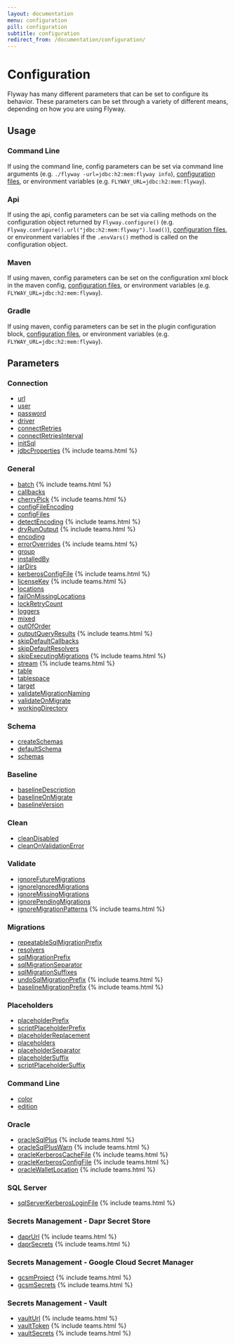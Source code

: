 ```yaml
---
layout: documentation
menu: configuration
pill: configuration
subtitle: configuration
redirect_from: /documentation/configuration/
---
```


# Configuration

Flyway has many different parameters that can be set to configure its behavior. These parameters can be set through a variety of different means, depending on how you are using Flyway.

## Usage

### Command Line
If using the command line, config parameters can be set via command line arguments (e.g. `./flyway -url=jdbc:h2:mem:flyway info`), [configuration files](/documentation/configuration/configfile), or environment variables (e.g. `FLYWAY_URL=jdbc:h2:mem:flyway`).

### Api
If using the api, config parameters can be set via calling methods on the configuration object returned by `Flyway.configure()` (e.g. `Flyway.configure().url("jdbc:h2:mem:flyway").load()`), [configuration files](/documentation/configuration/configfile), or environment variables if the `.envVars()` method is called on the configuration object.

### Maven
If using maven, config parameters can be set on the configuration xml block in the maven config, [configuration files](/documentation/configuration/configfile), or environment variables (e.g. `FLYWAY_URL=jdbc:h2:mem:flyway`).

### Gradle
If using maven, config parameters can be set in the plugin configuration block, [configuration files](/documentation/configuration/configfile), or environment variables (e.g. `FLYWAY_URL=jdbc:h2:mem:flyway`).

## Parameters

### Connection
- [url](/documentation/configuration/parameters/url)
- [user](/documentation/configuration/parameters/user)
- [password](/documentation/configuration/parameters/password)
- [driver](/documentation/configuration/parameters/driver)
- [connectRetries](/documentation/configuration/parameters/connectRetries)
- [connectRetriesInterval](/documentation/configuration/parameters/connectRetriesInterval)
- [initSql](/documentation/configuration/parameters/initSql)
- [jdbcProperties](/documentation/configuration/parameters/jdbcProperties) {% include teams.html %}

### General

- [batch](/documentation/configuration/parameters/batch) {% include teams.html %}
- [callbacks](/documentation/configuration/parameters/callbacks)
- [cherryPick](/documentation/configuration/parameters/cherryPick) {% include teams.html %}
- [configFileEncoding](/documentation/configuration/parameters/configFileEncoding)
- [configFiles](/documentation/configuration/parameters/configFiles)
- [detectEncoding](/documentation/configuration/parameters/detectEncoding) {% include teams.html %}
- [dryRunOutput](/documentation/configuration/parameters/dryRunOutput) {% include teams.html %}
- [encoding](/documentation/configuration/parameters/encoding)
- [errorOverrides](/documentation/configuration/parameters/errorOverrides) {% include teams.html %}
- [group](/documentation/configuration/parameters/group)
- [installedBy](/documentation/configuration/parameters/installedBy)
- [jarDirs](/documentation/configuration/parameters/jarDirs)
- [kerberosConfigFile](/documentation/configuration/parameters/kerberosConfigFile) {% include teams.html %}
- [licenseKey](/documentation/configuration/parameters/licenseKey) {% include teams.html %}
- [locations](/documentation/configuration/parameters/locations)
- [failOnMissingLocations](/documentation/configuration/parameters/failOnMissingLocations)
- [lockRetryCount](/documentation/configuration/parameters/lockRetryCount)
- [loggers](/documentation/configuration/parameters/loggers)
- [mixed](/documentation/configuration/parameters/mixed)
- [outOfOrder](/documentation/configuration/parameters/outOfOrder)
- [outputQueryResults](/documentation/configuration/parameters/outputQueryResults) {% include teams.html %}
- [skipDefaultCallbacks](/documentation/configuration/parameters/skipDefaultCallbacks)
- [skipDefaultResolvers](/documentation/configuration/parameters/skipDefaultResolvers)
- [skipExecutingMigrations](/documentation/configuration/parameters/skipExecutingMigrations) {% include teams.html %}
- [stream](/documentation/configuration/parameters/stream) {% include teams.html %}
- [table](/documentation/configuration/parameters/table)
- [tablespace](/documentation/configuration/parameters/tablespace)
- [target](/documentation/configuration/parameters/target)
- [validateMigrationNaming](/documentation/configuration/parameters/validateMigrationNaming)
- [validateOnMigrate](/documentation/configuration/parameters/validateOnMigrate)
- [workingDirectory](/documentation/configuration/parameters/workingDirectory)

### Schema
- [createSchemas](/documentation/configuration/parameters/createSchemas)
- [defaultSchema](/documentation/configuration/parameters/defaultSchema)
- [schemas](/documentation/configuration/parameters/schemas)

### Baseline
- [baselineDescription](/documentation/configuration/parameters/baselineDescription)
- [baselineOnMigrate](/documentation/configuration/parameters/baselineOnMigrate)
- [baselineVersion](/documentation/configuration/parameters/baselineVersion)

### Clean
- [cleanDisabled](/documentation/configuration/parameters/cleanDisabled)
- [cleanOnValidationError](/documentation/configuration/parameters/cleanOnValidationError)

### Validate
- [ignoreFutureMigrations](/documentation/configuration/parameters/ignoreFutureMigrations)
- [ignoreIgnoredMigrations](/documentation/configuration/parameters/ignoreIgnoredMigrations)
- [ignoreMissingMigrations](/documentation/configuration/parameters/ignoreMissingMigrations)
- [ignorePendingMigrations](/documentation/configuration/parameters/ignorePendingMigrations)
- [ignoreMigrationPatterns](/documentation/configuration/parameters/ignoreMigrationPatterns) {% include teams.html %}

### Migrations
- [repeatableSqlMigrationPrefix](/documentation/configuration/parameters/repeatableSqlMigrationPrefix)
- [resolvers](/documentation/configuration/parameters/resolvers)
- [sqlMigrationPrefix](/documentation/configuration/parameters/sqlMigrationPrefix)
- [sqlMigrationSeparator](/documentation/configuration/parameters/sqlMigrationSeparator)
- [sqlMigrationSuffixes](/documentation/configuration/parameters/sqlMigrationSuffixes)
- [undoSqlMigrationPrefix](/documentation/configuration/parameters/undoSqlMigrationPrefix) {% include teams.html %}
- [baselineMigrationPrefix](/documentation/configuration/parameters/baselineMigrationPrefix) {% include teams.html %}

### Placeholders
- [placeholderPrefix](/documentation/configuration/parameters/placeholderPrefix)
- [scriptPlaceholderPrefix](/documentation/configuration/parameters/scriptPlaceholderPrefix)
- [placeholderReplacement](/documentation/configuration/parameters/placeholderReplacement)
- [placeholders](/documentation/configuration/parameters/placeholders)
- [placeholderSeparator](/documentation/configuration/parameters/placeholderSeparator)
- [placeholderSuffix](/documentation/configuration/parameters/placeholderSuffix)
- [scriptPlaceholderSuffix](/documentation/configuration/parameters/scriptPlaceholderSuffix)

### Command Line
- [color](/documentation/configuration/parameters/cliColor)
- [edition](/documentation/configuration/parameters/edition)

### Oracle
- [oracleSqlPlus](/documentation/configuration/parameters/oracleSqlPlus) {% include teams.html %}
- [oracleSqlPlusWarn](/documentation/configuration/parameters/oracleSqlPlusWarn) {% include teams.html %}
- [oracleKerberosCacheFile](/documentation/configuration/parameters/oracleKerberosCacheFile) {% include teams.html %}
- [oracleKerberosConfigFile](/documentation/configuration/parameters/oracleKerberosConfigFile) {% include teams.html %}
- [oracleWalletLocation](/documentation/configuration/parameters/oracleWalletLocation) {% include teams.html %}

### SQL Server
- [sqlServerKerberosLoginFile](/documentation/configuration/parameters/sqlServerKerberosLoginFile) {% include teams.html %}

### Secrets Management - Dapr Secret Store
- [daprUrl](/documentation/configuration/parameters/daprUrl) {% include teams.html %}
- [daprSecrets](/documentation/configuration/parameters/daprSecrets) {% include teams.html %}

### Secrets Management - Google Cloud Secret Manager
- [gcsmProject](/documentation/configuration/parameters/gcsmProject) {% include teams.html %}
- [gcsmSecrets](/documentation/configuration/parameters/gcsmSecrets) {% include teams.html %}

### Secrets Management - Vault
- [vaultUrl](/documentation/configuration/parameters/vaultUrl) {% include teams.html %}
- [vaultToken](/documentation/configuration/parameters/vaultToken) {% include teams.html %}
- [vaultSecrets](/documentation/configuration/parameters/vaultSecrets) {% include teams.html %}
